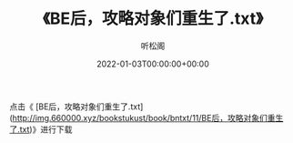 ﻿---
title:  《BE后，攻略对象们重生了.txt》
date:   2022-01-03T00:00:00+00:00
author: 听松阁
layout: post
permalink: /BE后，攻略对象们重生了/
categories: 小说
tags: [小说]
---

点击《 [BE后，攻略对象们重生了.txt](<a href="http://img.660000.xyz/bookstukust/book/bntxt/11/BE" target=_blank>http://img.660000.xyz/bookstukust/book/bntxt/11/BE后，攻略对象们重生了.txt)》进行下载